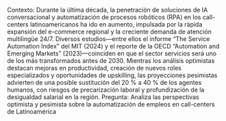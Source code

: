 Contexto: 
Durante la última década, la penetración de soluciones de IA conversacional y automatización de procesos robóticos (RPA) en los call-centers latinoamericanos ha ido en aumento, impulsada por la rápida expansión del e-commerce regional y la creciente demanda de atención multilingüe 24/7. Diversos estudios—entre ellos el informe “The Service Automation Index” del MIT (2024) y el reporte de la OECD “Automation and Emerging Markets” (2023)—coinciden en que el sector servicios será uno de los más transformados antes de 2030. Mientras los análisis optimistas destacan mejoras en productividad, creación de nuevos roles especializados y oportunidades de upskilling, las proyecciones pesimistas advierten de una posible sustitución del 20 % a 40 % de los agentes humanos, con riesgos de precarización laboral y profundización de la desigualdad salarial en la región.
Pregunta:
Analiza las perspectivas optimista y pesimista sobre la automatización de empleos en call-centers de Latinoamérica